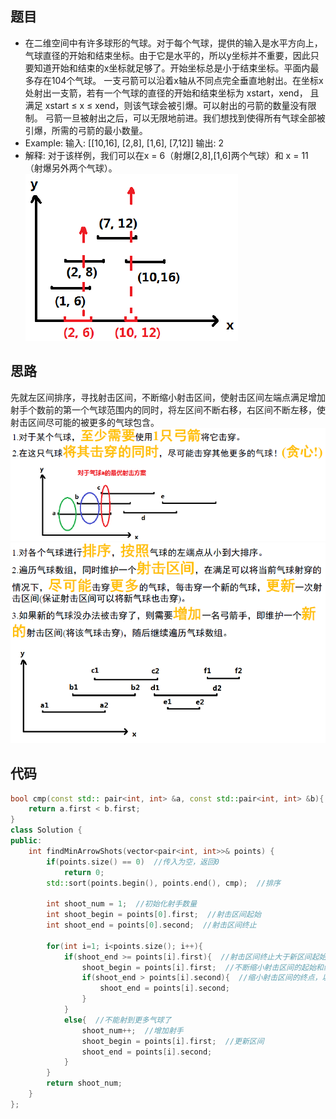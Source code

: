 ## 题目
- 在二维空间中有许多球形的气球。对于每个气球，提供的输入是水平方向上，气球直径的开始和结束坐标。由于它是水平的，所以y坐标并不重要，因此只要知道开始和结束的x坐标就足够了。开始坐标总是小于结束坐标。平面内最多存在104个气球。
一支弓箭可以沿着x轴从不同点完全垂直地射出。在坐标x处射出一支箭，若有一个气球的直径的开始和结束坐标为 xstart，xend， 且满足  xstart ≤ x ≤ xend，则该气球会被引爆。可以射出的弓箭的数量没有限制。 弓箭一旦被射出之后，可以无限地前进。我们想找到使得所有气球全部被引爆，所需的弓箭的最小数量。
- Example:
输入:
[[10,16], [2,8], [1,6], [7,12]]
输出:
2
- 解释:
对于该样例，我们可以在x = 6（射爆[2,8],[1,6]两个气球）和 x = 11（射爆另外两个气球）。
![](https://raw.githubusercontent.com/shuijingasd130/Resource/master/Picture/leetcode_452_1.png)
## 思路  
先就左区间排序，寻找射击区间，不断缩小射击区间，使射击区间左端点满足增加射手个数前的第一个气球范围内的同时，将左区间不断右移，右区间不断左移，使射击区间尽可能的被更多的气球包含。
![](https://raw.githubusercontent.com/shuijingasd130/Resource/master/Picture/leetcode_452_2.png)
![](https://raw.githubusercontent.com/shuijingasd130/Resource/master/Picture/leetcode_452_3.png)
## 代码
``` cpp
bool cmp(const std:: pair<int, int> &a, const std::pair<int, int> &b){  //按照左端点排序
    return a.first < b.first;
}
class Solution {
public:
    int findMinArrowShots(vector<pair<int, int>>& points) {
        if(points.size() == 0)  //传入为空，返回0
            return 0;
        std::sort(points.begin(), points.end(), cmp);  //排序
        
        int shoot_num = 1;  //初始化射手数量
        int shoot_begin = points[0].first;  //射击区间起始
        int shoot_end = points[0].second;  //射击区间终止
        
        for(int i=1; i<points.size(); i++){
            if(shoot_end >= points[i].first){  //射击区间终止大于新区间起始，更新
                shoot_begin = points[i].first;  //不断缩小射击区间的起始和终止，尽可能的使射击区间可以射到更多气球
                if(shoot_end > points[i].second){  //缩小射击区间的终点，以确保肯定可以射到当前气球
                    shoot_end = points[i].second;
                }
            }
            else{  //不能射到更多气球了
                shoot_num++;  //增加射手
                shoot_begin = points[i].first;  //更新区间
                shoot_end = points[i].second;
            }
        }
        return shoot_num;
    }
};
```

